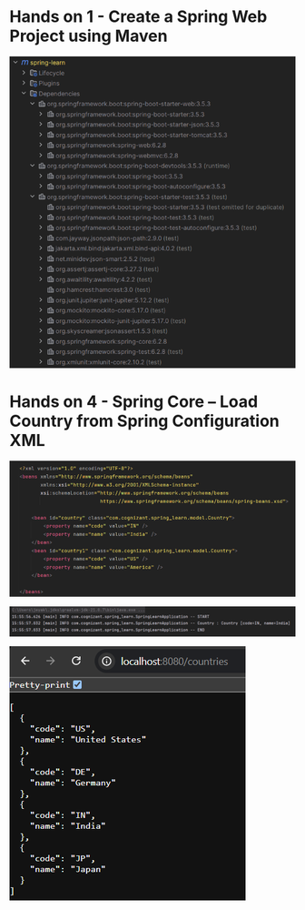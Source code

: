 # Hands on 1 - Create a Spring Web Project using Maven 

![Exercise_1_output.png](spring-learn/Outputs/Exercise_1_output.png)

# Hands on 4 - Spring Core – Load Country from Spring Configuration XML

![exercise_2_output_1.png](spring-learn/Outputs/exercise_2_output_1.png)

![exercise_2_output_2.png](spring-learn/Outputs/exercise_2_output_2.png)

![exercise_2_output_3.png](spring-learn/Outputs/exercise_2_output_3.png)
